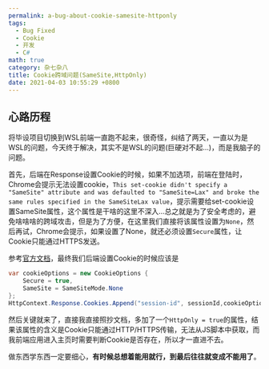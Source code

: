 ```yaml
---
permalink: a-bug-about-cookie-samesite-httponly
tags: 
  - Bug Fixed
  - Cookie
  - 开发
  - C#
math: true
category: 杂七杂八
title: Cookie跨域问题(SameSite,HttpOnly)
date: 2021-04-03 10:55:29 +0800
---
```


## 心路历程

将毕设项目切换到WSL前端一直跑不起来，很奇怪，纠结了两天，一直以为是WSL的问题，今天终于解决，其实不是WSL的问题(巨硬对不起...)，而是我脑子的问题。

首先，后端在Response设置Cookie的时候，如果不加选项，前端在登陆时，Chrome会提示无法设置cookie，`This set-cookie didn't specify a "SameSite" attribute and was defaulted to "SameSite=Lax" and broke the same rules specified in the SameSiteLax value`，提示需要给set-cookie设置SameSite属性，这个属性是干啥的这里不深入...总之就是为了安全考虑的，避免啥啥啥的跨域攻击，但是为了方便，在这里我们直接将该属性设置为`None`，然后再试，Chrome会提示，如果设置了None，就还必须设置`Secure`属性，让Cookie只能通过HTTPS发送。

参考[官方文档](https://docs.microsoft.com/en-us/aspnet/core/security/samesite?view=aspnetcore-5.0)，最终我们后端设置Cookie的时候应该是

```csharp
var cookieOptions = new CookieOptions {
    Secure = true,
    SameSite = SameSiteMode.None
};
HttpContext.Response.Cookies.Append("session-id", sessionId,cookieOptions);
```

然后关键就来了，直接我直接照抄文档，多加了一个`HttpOnly = true`的属性，结果该属性的含义是Cookie只能通过HTTP/HTTPS传输，无法从JS脚本中获取，而我前端应用进入主页时需要判断Cookie是否存在，所以才一直进不去。

做东西学东西一定要细心，**有时候总想着能用就行，到最后往往就变成不能用了**。